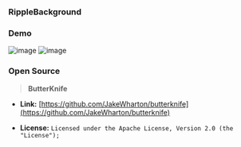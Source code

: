 ### RippleBackground

### Demo
![image](https://raw.githubusercontent.com/EasyToForget/RippleBackground/master/demo01.gif)
![image](https://raw.githubusercontent.com/EasyToForget/RippleBackground/master/demo02.gif)


### Open Source

> **ButterKnife**

* **Link:** [https://github.com/JakeWharton/butterknife](https://github.com/JakeWharton/butterknife)

* **License:** `Licensed under the Apache License, Version 2.0 (the "License");`
